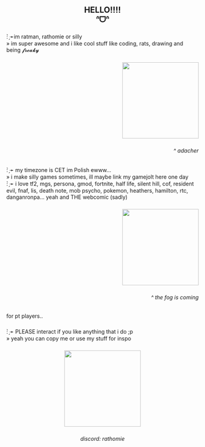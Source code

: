 <h2 align="center">HELLO!!!!<br>ᐢᗜᐢ</h2>

###

<p align="left">: ̗̀➛im ratman, rathomie or silly <br>» im super awesome and i like cool stuff like coding, rats, drawing and being 𝓯𝓻𝓮𝓪𝓴𝔂</p>

###

<div align="right">
  <img height="200" src="https://www.fightersgeneration.com/nz4/char/adachi-shrug-loop.gif"  />
</div>

###

<h6 align="right">^  adacher</h6>

###

<p align="left">: ̗̀➛ my timezone is CET im Polish ewww...<br>» i make silly games sometimes, ill maybe link my gamejolt here one day<br>: ̗̀➛ i love tf2, mgs, persona, gmod, fortnite, half life, silent hill, cof, resident evil, fnaf, lis, death note, mob psycho, pokemon, heathers, hamilton, rtc, danganronpa... yeah and THE webcomic (sadly)</p>

###

<div align="right">
  <img height="200" src="https://www.fightersgeneration.com/nz4/char/adachi-p4au-walk-backward.gif"  />
</div>

###

<h6 align="right">^ the fog is coming</h6>

###

<p align="left">for pt players..</p>

###

<p align="left">: ̗̀➛ PLEASE interact if you like anything that i do ;p<br>» yeah you can copy me or use my stuff for inspo</p>

###

<div align="center">
  <img height="200" src="https://www.dustloop.com/wiki/images/c/cb/P4U2R_Adachi_Throw-1.png?20220807030437"  />
</div>

###

<h6 align="center">discord: rathomie</h6>

###

<div align="left">
</div>

###
